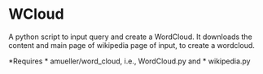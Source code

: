 # WCloud
A python script to input query and create a WordCloud.
It downloads the content and main page of wikipedia page of input, to create a wordcloud.


*Requires * amueller/word_cloud, i.e., WordCloud.py and
          * wikipedia.py
          


